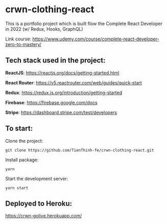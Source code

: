 # crwn-clothing-react
This is a portfolio project which is built flow the Complete React Developer in 2022 (w/ Redux, Hooks, GraphQL)

Link course: https://www.udemy.com/course/complete-react-developer-zero-to-mastery/

## Tech stack used in the project:

**ReactJS**: https://reactjs.org/docs/getting-started.html

**React Router**: https://v5.reactrouter.com/web/guides/quick-start

**Redux**: https://redux.js.org/introduction/getting-started

**Firebase**: https://firebase.google.com/docs

**Stripe**: https://dashboard.stripe.com/test/developers

## To start:
Clone the project: 
```
git clone https://github.com/TienThinh-fe/crwn-clothing-react.git
```

Install package:
```
yarn
```

Start the development server:
```
yarn start
```

## Deployed to Heroku:
https://crwn-golive.herokuapp.com/
